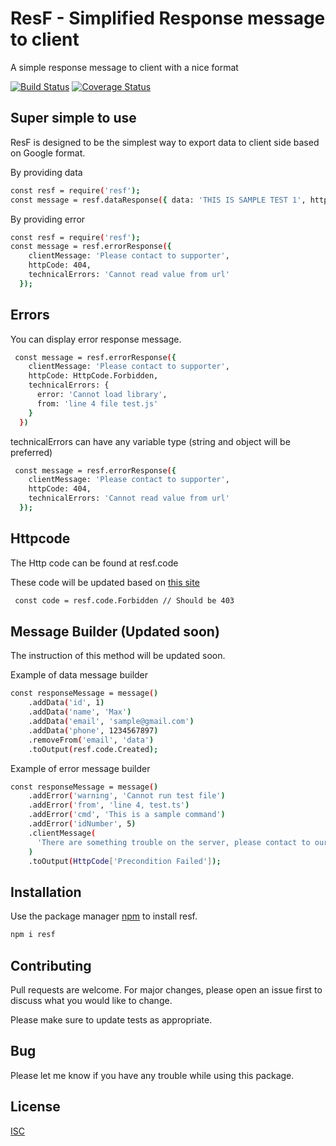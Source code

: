 # ResF - Simplified Response message to client

A simple response message to client with a nice format

[![Build Status](https://travis-ci.org/dakir08/resf.svg?branch=master)](https://travis-ci.org/dakir08/resf)
[![Coverage Status](https://coveralls.io/repos/github/dakir08/resf/badge.svg?branch=master)](https://coveralls.io/github/dakir08/resf?branch=master)

## Super simple to use

ResF is designed to be the simplest way to export data to client side based on Google format.

By providing data

```bash
const resf = require('resf');
const message = resf.dataResponse({ data: 'THIS IS SAMPLE TEST 1', httpCode: 200 });
```

By providing error

```bash
const resf = require('resf');
const message = resf.errorResponse({
    clientMessage: 'Please contact to supporter',
    httpCode: 404,
    technicalErrors: 'Cannot read value from url'
  });
```

## Errors

You can display error response message.

```bash
 const message = resf.errorResponse({
    clientMessage: 'Please contact to supporter',
    httpCode: HttpCode.Forbidden,
    technicalErrors: {
      error: 'Cannot load library',
      from: 'line 4 file test.js'
    }
  })
```

technicalErrors can have any variable type (string and object will be preferred)

```bash
 const message = resf.errorResponse({
    clientMessage: 'Please contact to supporter',
    httpCode: 404,
    technicalErrors: 'Cannot read value from url'
  });
```

## Httpcode

The Http code can be found at resf.code

These code will be updated based on [this site](https://www.restapitutorial.com/httpstatuscodes.html)

```bash
 const code = resf.code.Forbidden // Should be 403
```

## Message Builder (Updated soon)

The instruction of this method will be updated soon.

Example of data message builder

```bash
const responseMessage = message()
    .addData('id', 1)
    .addData('name', 'Max')
    .addData('email', 'sample@gmail.com')
    .addData('phone', 1234567897)
    .removeFrom('email', 'data')
    .toOutput(resf.code.Created);
```

Example of error message builder

```bash
const responseMessage = message()
    .addError('warning', 'Cannot run test file')
    .addError('from', 'line 4, test.ts')
    .addError('cmd', 'This is a sample command')
    .addError('idNumber', 5)
    .clientMessage(
      'There are something trouble on the server, please contact to our technical support.'
    )
    .toOutput(HttpCode['Precondition Failed']);
```

## Installation

Use the package manager [npm](https://nodejs.org/en/) to install resf.

```bash
npm i resf
```

## Contributing

Pull requests are welcome. For major changes, please open an issue first to discuss what you would like to change.

Please make sure to update tests as appropriate.

## Bug

Please let me know if you have any trouble while using this package.

## License

[ISC](https://choosealicense.com/licenses/isc/)
